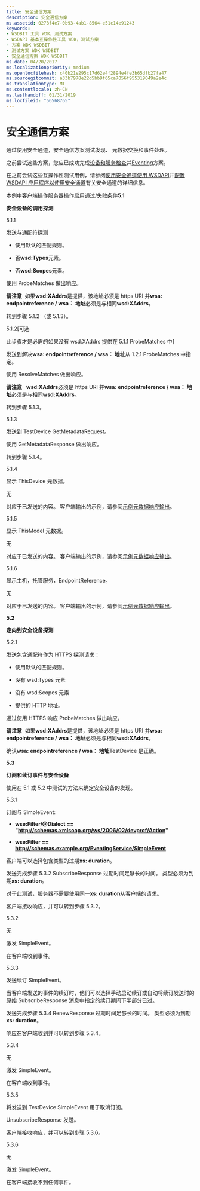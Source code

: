 ```yaml
---
title: 安全通信方案
description: 安全通信方案
ms.assetid: 0273f4e7-0b93-4ab1-8564-e51c14e91243
keywords:
- WSDBIT 工具 WDK，测试方案
- WSDAPI 基本互操作性工具 WDK，测试方案
- 方案 WDK WSDBIT
- 测试方案 WDK WSDBIT
- 安全通信方案 WDK WSDBIT
ms.date: 04/20/2017
ms.localizationpriority: medium
ms.openlocfilehash: c40b21e295c17d62e4f2894e4fe3b65dfb27fa47
ms.sourcegitcommit: a33b7978e22d5bb9f65ca7056f955319049a2e4c
ms.translationtype: MT
ms.contentlocale: zh-CN
ms.lasthandoff: 01/31/2019
ms.locfileid: "56568765"
---
```

# <a name="secure-communication-scenarios"></a>安全通信方案


通过使用安全通道，安全通信方案测试发现、 元数据交换和事件处理。

之前尝试这些方案，您应已成功完成[设备和服务检查](device-and-service-inspection-scenarios.md)并[Eventing](eventing-scenarios.md)方案。

在之前尝试这些互操作性测试用例，请参阅[使用安全通道使用 WSDAPI](https://go.microsoft.com/fwlink/p/?linkid=81271)并[配置 WSDAPI 应用程序以使用安全通道](https://go.microsoft.com/fwlink/p/?linkid=81272)有关安全通道的详细信息。

本例中客户端操作服务器操作启用通过/失败条件**5.1**

**安全设备的调用探测**

5.1.1

发送与通配符探测

-   使用默认的匹配规则。

-   否**wsd:Types**元素。

-   否**wsd:Scopes**元素。

使用 ProbeMatches 做出响应。

**请注意**  如果**wsd:XAddrs**是提供，该地址必须是 https URI 并**wsa: endpointreference / wsa： 地址**必须是与相同**wsd:XAddrs**。

 

转到步骤 5.1.2 （或 5.1.3）。

5.1.2\[可选

此步骤才是必需的如果没有 wsd:XAddrs 提供在 5.1.1 ProbeMatches 中\]

发送到解决**wsa: endpointreference / wsa： 地址**从 1.2.1 ProbeMatches 中指定。

使用 ResolveMatches 做出响应。

**请注意**   **wsd:XAddrs**必须是 https URI 并**wsa: endpointreference / wsa： 地址**必须是与相同**wsd:XAddrs**。

 

转到步骤 5.1.3。

5.1.3

发送到 TestDevice GetMetadataRequest。

使用 GetMetadataResponse 做出响应。

转到步骤 5.1.4。

5.1.4

显示 ThisDevice 元数据。

无

对应于已发送的内容。 客户端输出的示例，请参阅[示例元数据响应输出](sample-metadata-response-output.md)。

5.1.5

显示 ThisModel 元数据。

无

对应于已发送的内容。 客户端输出的示例，请参阅[示例元数据响应输出](sample-metadata-response-output.md)。

5.1.6

显示主机，托管服务，EndpointReference。

无

对应于已发送的内容。 客户端输出的示例，请参阅[示例元数据响应输出](sample-metadata-response-output.md)。

**5.2**

**定向到安全设备探测**

5.2.1

发送包含通配符作为 HTTPS 探测请求：

-   使用默认的匹配规则。

-   没有 wsd:Types 元素

-   没有 wsd:Scopes 元素

-   提供的 HTTP 地址。

通过使用 HTTPS 响应 ProbeMatches 做出响应。

**请注意**  如果**wsd:XAddrs**是提供，该地址必须是 https URI 并**wsa: endpointreference / wsa： 地址**必须是与相同**wsd:XAddrs**。

 

确认**wsa: endpointreference / wsa： 地址**TestDevice 是正确。

**5.3**

**订阅和续订事件与安全设备**

使用在 5.1 或 5.2 中测试的方法来确定安全设备的发现。

5.3.1

订阅与 SimpleEvent:

- **wse:Filter/@Dialect == "<http://schemas.xmlsoap.org/ws/2006/02/devprof/Action>"**

- **wse:Filter == http://schemas.example.org/EventingService/SimpleEvent**

客户端可以选择包含类型的过期**xs: duration**。

发送完成步骤 5.3.2 SubscribeResponse 过期时间足够长的时间。 类型必须为到期**xs: duration**。

对于此测试，服务器不需要使用同一**xs: duration**从客户端的请求。

客户端接收响应，并可以转到步骤 5.3.2。

5.3.2

无

激发 SimpleEvent。

在客户端收到事件。

5.3.3

发送续订 SimpleEvent。

当客户端发送的事件的续订时，他们可以选择手动启动续订或自动将续订发送时的原始 SubscribeResponse 消息中指定的续订期间下半部分已过。

发送完成步骤 5.3.4 RenewResponse 过期时间足够长的时间。 类型必须为到期**xs: duration**。

响应在客户端收到并可以转到步骤 5.3.4。

5.3.4

无

激发 SimpleEvent。

在客户端收到事件。

5.3.5

将发送到 TestDevice SimpleEvent 用于取消订阅。

UnsubscribeResponse 发送。

客户端接收响应，并可以转到步骤 5.3.6。

5.3.6

无

激发 SimpleEvent。

在客户端接收不到任何事件。

 

 

 





